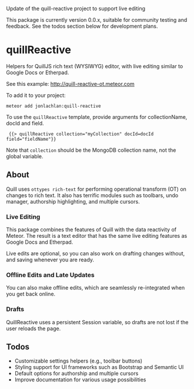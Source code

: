 Update of the quill-reactive project to support live editing

This package is currently version 0.0.x, suitable for community testing and feedback. See the todos section below for development plans.

# quillReactive

Helpers for QuillJS rich text (WYSIWYG) editor, with live editing similar to Google Docs or Etherpad.

See this example: http://quill-reactive-ot.meteor.com

To add it to your project:

`meteor add jonlachlan:quill-reactive`

To use the `quillReactive` template, provide arguments for collectionName, docId and field.

```
 {{> quillReactive collection="myCollection" docId=docId field="fieldName"}}
```

Note that `collection` should be the MongoDB collection name, not the global variable.

## About

Quill uses `ottypes rich-text` for performing operational transform (OT) on changes to rich text. It also has terrific modules such as toolbars, undo manager, authorship highlighting, and multiple cursors.

### Live Editing

This package combines the features of Quill with the data reactivity of Meteor. The result is a text editor that has the same live editing features as Google Docs and Etherpad.

Live edits are optional, so you can also work on drafting changes without, and saving whenever you are ready.

### Offline Edits and Late Updates

You can also make offline edits, which are seamlessly re-integrated when you get back online.

### Drafts

QuillReactive uses a persistent Session variable, so drafts are not lost if the user reloads the page.

## Todos

* Customizable settings helpers (e.g., toolbar buttons)
* Styling support for UI frameworks such as Bootstrap and Semantic UI
* Default options for authorship and multiple cursors
* Improve documentation for various usage possibilities
